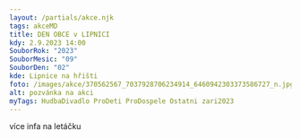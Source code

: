 ```yaml
---
layout: /partials/akce.njk
tags: akceMD
title: DEN OBCE v LIPNICI
kdy: 2.9.2023 14:00
SouborRok: "2023"
SouborMesic: "09"
SouborDen: "02"
kde: Lipnice na hřišti
foto: /images/akce/370562567_7037928706234914_6460942303373586727_n.jpg
alt: pozvánka na akci
myTags: HudbaDivadlo ProDeti ProDospele Ostatni zari2023
---
```

v﻿íce infa na letáčku